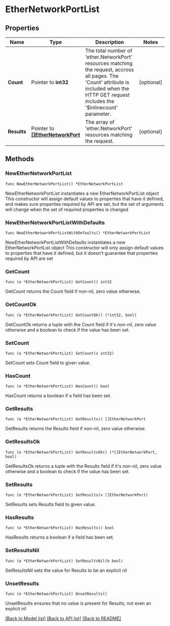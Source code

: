 # EtherNetworkPortList

## Properties

Name | Type | Description | Notes
------------ | ------------- | ------------- | -------------
**Count** | Pointer to **int32** | The total number of &#39;ether.NetworkPort&#39; resources matching the request, accross all pages. The &#39;Count&#39; attribute is included when the HTTP GET request includes the &#39;$inlinecount&#39; parameter. | [optional] 
**Results** | Pointer to [**[]EtherNetworkPort**](ether.NetworkPort.md) | The array of &#39;ether.NetworkPort&#39; resources matching the request. | [optional] 

## Methods

### NewEtherNetworkPortList

`func NewEtherNetworkPortList() *EtherNetworkPortList`

NewEtherNetworkPortList instantiates a new EtherNetworkPortList object
This constructor will assign default values to properties that have it defined,
and makes sure properties required by API are set, but the set of arguments
will change when the set of required properties is changed

### NewEtherNetworkPortListWithDefaults

`func NewEtherNetworkPortListWithDefaults() *EtherNetworkPortList`

NewEtherNetworkPortListWithDefaults instantiates a new EtherNetworkPortList object
This constructor will only assign default values to properties that have it defined,
but it doesn't guarantee that properties required by API are set

### GetCount

`func (o *EtherNetworkPortList) GetCount() int32`

GetCount returns the Count field if non-nil, zero value otherwise.

### GetCountOk

`func (o *EtherNetworkPortList) GetCountOk() (*int32, bool)`

GetCountOk returns a tuple with the Count field if it's non-nil, zero value otherwise
and a boolean to check if the value has been set.

### SetCount

`func (o *EtherNetworkPortList) SetCount(v int32)`

SetCount sets Count field to given value.

### HasCount

`func (o *EtherNetworkPortList) HasCount() bool`

HasCount returns a boolean if a field has been set.

### GetResults

`func (o *EtherNetworkPortList) GetResults() []EtherNetworkPort`

GetResults returns the Results field if non-nil, zero value otherwise.

### GetResultsOk

`func (o *EtherNetworkPortList) GetResultsOk() (*[]EtherNetworkPort, bool)`

GetResultsOk returns a tuple with the Results field if it's non-nil, zero value otherwise
and a boolean to check if the value has been set.

### SetResults

`func (o *EtherNetworkPortList) SetResults(v []EtherNetworkPort)`

SetResults sets Results field to given value.

### HasResults

`func (o *EtherNetworkPortList) HasResults() bool`

HasResults returns a boolean if a field has been set.

### SetResultsNil

`func (o *EtherNetworkPortList) SetResultsNil(b bool)`

 SetResultsNil sets the value for Results to be an explicit nil

### UnsetResults
`func (o *EtherNetworkPortList) UnsetResults()`

UnsetResults ensures that no value is present for Results, not even an explicit nil

[[Back to Model list]](../README.md#documentation-for-models) [[Back to API list]](../README.md#documentation-for-api-endpoints) [[Back to README]](../README.md)


